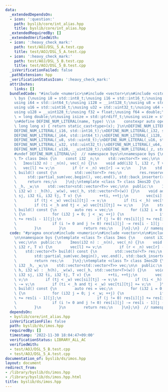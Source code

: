 ```yaml
---
data:
  _extendedDependsOn:
  - icon: ':question:'
    path: byslib/core/int_alias.hpp
    title: byslib/core/int_alias.hpp
  _extendedRequiredBy: []
  _extendedVerifiedWith:
  - icon: ':heavy_check_mark:'
    path: test/AOJ/DSL_5_A.test.cpp
    title: test/AOJ/DSL_5_A.test.cpp
  - icon: ':heavy_check_mark:'
    path: test/AOJ/DSL_5_B.test.cpp
    title: test/AOJ/DSL_5_B.test.cpp
  _isVerificationFailed: false
  _pathExtension: hpp
  _verificationStatusIcon: ':heavy_check_mark:'
  attributes:
    links: []
  bundledCode: "#include <numeric>\n#include <vector>\n\n#include <cstdint>\nnamespace\
    \ bys {\nusing i8 = std::int8_t;\nusing i16 = std::int16_t;\nusing i32 = std::int32_t;\n\
    using i64 = std::int64_t;\nusing i128 = __int128_t;\nusing u8 = std::uint8_t;\n\
    using u16 = std::uint16_t;\nusing u32 = std::uint32_t;\nusing u64 = std::uint64_t;\n\
    using u128 = __uint128_t;\nusing f32 = float;\nusing f64 = double;\nusing f128\
    \ = long double;\n\nusing isize = std::ptrdiff_t;\nusing usize = std::size_t;\n\
    \n#define DEFINE_NUM_LITERAL(name, type) \\\n    constexpr auto operator\"\" name(unsigned\
    \ long long x) { return static_cast<type>(x); }\n\nDEFINE_NUM_LITERAL(_i8, std::int8_t);\n\
    DEFINE_NUM_LITERAL(_i16, std::int16_t);\nDEFINE_NUM_LITERAL(_i32, std::int32_t);\n\
    DEFINE_NUM_LITERAL(_i64, std::int64_t);\nDEFINE_NUM_LITERAL(_i128, __int128_t);\n\
    DEFINE_NUM_LITERAL(_u8, std::uint8_t);\nDEFINE_NUM_LITERAL(_u16, std::uint16_t);\n\
    DEFINE_NUM_LITERAL(_u32, std::uint32_t);\nDEFINE_NUM_LITERAL(_u64, std::uint64_t);\n\
    DEFINE_NUM_LITERAL(_u128, __uint128_t);\nDEFINE_NUM_LITERAL(_z, std::size_t);\n\
    #undef DEFINE_NUM_LITERAL\n}  // namespace bys\n\nnamespace bys {\ntemplate <class\
    \ T> class Imos {\n    const i32 _n;\n    std::vector<T> vec;\n\n  public:\n \
    \   Imos(i32 n) : _n(n), vec(_n) {}\n    void add(i32 l, i32 r, T v) {\n     \
    \   vec[l] += v;\n        if (r < _n) vec[r] -= v;\n    }\n    std::vector<T>\
    \ build() const {\n        std::vector<T> res;\n        res.reserve(_n);\n   \
    \     std::partial_sum(vec.begin(), vec.end(), std::back_inserter(res));\n   \
    \     return res;\n    }\n};\ntemplate <class T> class Imos2D {\n    const i32\
    \ _h, _w;\n    std::vector<std::vector<T>> vec;\n\n  public:\n    Imos2D(i32 h,\
    \ i32 w) : _h(h), _w(w), vec(_h, std::vector<T>(w)) {}\n    void add(i32 si, i32\
    \ sj, i32 ti, i32 tj, T v) {\n        ++ti, ++tj;\n        vec[si][sj] += v;\n\
    \        if (tj < _w) vec[si][tj] -= v;\n        if (ti < _h) vec[ti][sj] -= v;\n\
    \        if (ti < _h and tj < _w) vec[ti][tj] += v;\n    }\n    std::vector<std::vector<T>>\
    \ build() const {\n        auto res = vec;\n        for (i32 i = 0; i < _h; ++i)\
    \ {\n            for (i32 j = 0; j < _w; ++j) {\n                if (i != 0) res[i][j]\
    \ += res[i - 1][j];\n                if (j != 0) res[i][j] += res[i][j - 1];\n\
    \                if (i != 0 and j != 0) res[i][j] -= res[i - 1][j - 1];\n    \
    \        }\n        }\n        return res;\n    }\n};\n}  // namespace bys\n"
  code: "#pragma once\n#include <numeric>\n#include <vector>\n\n#include \"../core/int_alias.hpp\"\
    \n\nnamespace bys {\ntemplate <class T> class Imos {\n    const i32 _n;\n    std::vector<T>\
    \ vec;\n\n  public:\n    Imos(i32 n) : _n(n), vec(_n) {}\n    void add(i32 l,\
    \ i32 r, T v) {\n        vec[l] += v;\n        if (r < _n) vec[r] -= v;\n    }\n\
    \    std::vector<T> build() const {\n        std::vector<T> res;\n        res.reserve(_n);\n\
    \        std::partial_sum(vec.begin(), vec.end(), std::back_inserter(res));\n\
    \        return res;\n    }\n};\ntemplate <class T> class Imos2D {\n    const\
    \ i32 _h, _w;\n    std::vector<std::vector<T>> vec;\n\n  public:\n    Imos2D(i32\
    \ h, i32 w) : _h(h), _w(w), vec(_h, std::vector<T>(w)) {}\n    void add(i32 si,\
    \ i32 sj, i32 ti, i32 tj, T v) {\n        ++ti, ++tj;\n        vec[si][sj] +=\
    \ v;\n        if (tj < _w) vec[si][tj] -= v;\n        if (ti < _h) vec[ti][sj]\
    \ -= v;\n        if (ti < _h and tj < _w) vec[ti][tj] += v;\n    }\n    std::vector<std::vector<T>>\
    \ build() const {\n        auto res = vec;\n        for (i32 i = 0; i < _h; ++i)\
    \ {\n            for (i32 j = 0; j < _w; ++j) {\n                if (i != 0) res[i][j]\
    \ += res[i - 1][j];\n                if (j != 0) res[i][j] += res[i][j - 1];\n\
    \                if (i != 0 and j != 0) res[i][j] -= res[i - 1][j - 1];\n    \
    \        }\n        }\n        return res;\n    }\n};\n}  // namespace bys\n"
  dependsOn:
  - byslib/core/int_alias.hpp
  isVerificationFile: false
  path: byslib/ds/imos.hpp
  requiredBy: []
  timestamp: '2022-11-30 18:04:47+09:00'
  verificationStatus: LIBRARY_ALL_AC
  verifiedWith:
  - test/AOJ/DSL_5_B.test.cpp
  - test/AOJ/DSL_5_A.test.cpp
documentation_of: byslib/ds/imos.hpp
layout: document
redirect_from:
- /library/byslib/ds/imos.hpp
- /library/byslib/ds/imos.hpp.html
title: byslib/ds/imos.hpp
---
```

